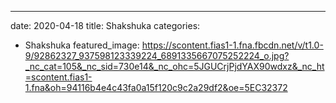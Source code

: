 ---
date: 2020-04-18
title: Shakshuka
categories:
  - Shakshuka
featured_image: https://scontent.fias1-1.fna.fbcdn.net/v/t1.0-9/92862327_937598123339224_6891335667075252224_o.jpg?_nc_cat=105&_nc_sid=730e14&_nc_ohc=5JGUCrjPjdYAX90wdxz&_nc_ht=scontent.fias1-1.fna&oh=94116b4e4c43fa0a15f120c9c2a29df2&oe=5EC32372
